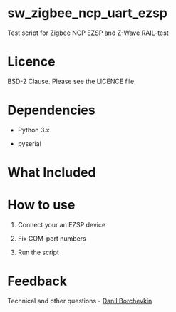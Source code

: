 # sw_zigbee_ncp_uart_ezsp

Test script for Zigbee NCP EZSP and Z-Wave RAIL-test 
 
# Licence

BSD-2 Clause. Please see the LICENCE file.

# Dependencies

* Python 3.x

* pyserial

# What Included

# How to use

1. Connect your an EZSP device 

1. Fix COM-port numbers

1. Run the script

# Feedback

Technical and other questions - [Danil Borchevkin](https://github.com/DanilBorchevkin)